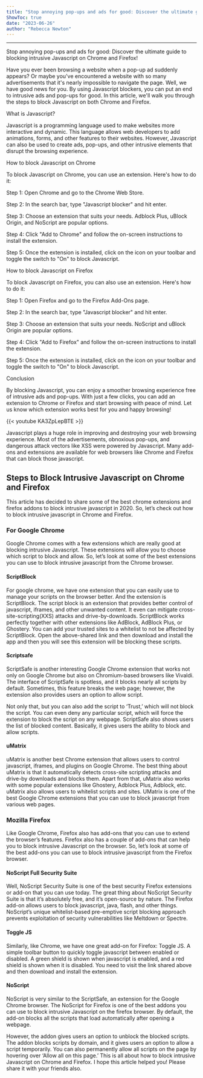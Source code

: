 ```yaml
---
title: "Stop annoying pop-ups and ads for good: Discover the ultimate guide to blocking intrusive Javascript on Chrome and Firefox!"
ShowToc: true 
date: "2023-06-26"
author: "Rebecca Newton"
---
```

*****
Stop annoying pop-ups and ads for good: Discover the ultimate guide to blocking intrusive Javascript on Chrome and Firefox!

Have you ever been browsing a website when a pop-up ad suddenly appears? Or maybe you've encountered a website with so many advertisements that it's nearly impossible to navigate the page. Well, we have good news for you. By using Javascript blockers, you can put an end to intrusive ads and pop-ups for good. In this article, we'll walk you through the steps to block Javascript on both Chrome and Firefox.

What is Javascript?

Javascript is a programming language used to make websites more interactive and dynamic. This language allows web developers to add animations, forms, and other features to their websites. However, Javascript can also be used to create ads, pop-ups, and other intrusive elements that disrupt the browsing experience.

How to block Javascript on Chrome

To block Javascript on Chrome, you can use an extension. Here's how to do it:

Step 1: Open Chrome and go to the Chrome Web Store.

Step 2: In the search bar, type "Javascript blocker" and hit enter.

Step 3: Choose an extension that suits your needs. Adblock Plus, uBlock Origin, and NoScript are popular options.

Step 4: Click "Add to Chrome" and follow the on-screen instructions to install the extension.

Step 5: Once the extension is installed, click on the icon on your toolbar and toggle the switch to "On" to block Javascript.

How to block Javascript on Firefox

To block Javascript on Firefox, you can also use an extension. Here's how to do it:

Step 1: Open Firefox and go to the Firefox Add-Ons page.

Step 2: In the search bar, type "Javascript blocker" and hit enter.

Step 3: Choose an extension that suits your needs. NoScript and uBlock Origin are popular options.

Step 4: Click "Add to Firefox" and follow the on-screen instructions to install the extension.

Step 5: Once the extension is installed, click on the icon on your toolbar and toggle the switch to "On" to block Javascript.

Conclusion

By blocking Javascript, you can enjoy a smoother browsing experience free of intrusive ads and pop-ups. With just a few clicks, you can add an extension to Chrome or Firefox and start browsing with peace of mind. Let us know which extension works best for you and happy browsing!

{{< youtube KA3ZpLepBTE >}} 



Javascript plays a huge role in improving and destroying your web browsing experience. Most of the advertisements, obnoxious pop-ups, and dangerous attack vectors like XSS were powered by Javascript. Many add-ons and extensions are available for web browsers like Chrome and Firefox that can block those javascript.

 
## Steps to Block Intrusive Javascript on Chrome and Firefox


This article has decided to share some of the best chrome extensions and firefox addons to block intrusive javascript in 2020. So, let’s check out how to block intrusive javascript in Chrome and Firefox.

 
### For Google Chrome


Google Chrome comes with a few extensions which are really good at blocking intrusive Javascript. These extensions will allow you to choose which script to block and allow. So, let’s look at some of the best extensions you can use to block intrusive javascript from the Chrome browser.

 
#### ScriptBlock



For google chrome, we have one extension that you can easily use to manage your scripts on the browser better. And the extension is ScriptBlock. The script block is an extension that provides better control of javascript, iframes, and other unwanted content. It even can mitigate cross-site-scripting(XXS) attacks and drive-by-downloads. ScriptBlock works perfectly together with other extensions like AdBlock, AdBlock Plus, or Ghostery. You can add your trusted sites to a whitelist to not be affected by ScriptBlock. Open the above-shared link and then download and install the app and then you will see this extension will be blocking these scripts.

 
#### Scriptsafe


ScriptSafe is another interesting Google Chrome extension that works not only on Google Chrome but also on Chromium-based browsers like Vivaldi. The interface of ScriptSafe is spotless, and it blocks nearly all scripts by default. Sometimes, this feature breaks the web page; however, the extension also provides users an option to allow script.

Not only that, but you can also add the script to ‘Trust,’ which will not block the script. You can even deny any particular script, which will force the extension to block the script on any webpage. ScriptSafe also shows users the list of blocked content. Basically, it gives users the ability to block and allow scripts.

 
#### uMatrix



uMatrix is another best Chrome extension that allows users to control javascript, iframes, and plugins on Google Chrome. The best thing about uMatrix is that it automatically detects cross-site scripting attacks and drive-by downloads and blocks them. Apart from that, uMatrix also works with some popular extensions like Ghostery, Adblock Plus, Adblock, etc. uMatrix also allows users to whitelist scripts and sites. UMatrix is one of the best Google Chrome extensions that you can use to block javascript from various web pages.

 
### Mozilla Firefox


Like Google Chrome, Firefox also has add-ons that you can use to extend the browser’s features. Firefox also has a couple of add-ons that can help you to block intrusive Javascript on the browser. So, let’s look at some of the best add-ons you can use to block intrusive javascript from the Firefox browser.

 
#### NoScript Full Security Suite



Well, NoScript Security Suite is one of the best security Firefox extensions or add-on that you can use today. The great thing about NoScript Security Suite is that it’s absolutely free, and it’s open-source by nature. The Firefox add-on allows users to block javascript, java, flash, and other things. NoScript’s unique whitelist-based pre-emptive script blocking approach prevents exploitation of security vulnerabilities like Meltdown or Spectre.

 
#### Toggle JS



Similarly, like Chrome, we have one great add-on for Firefox: Toggle JS. A simple toolbar button to quickly toggle javascript between enabled or disabled. A green shield is shown when javascript is enabled, and a red shield is shown when it is disabled. You need to visit the link shared above and then download and install the extension.

 
#### NoScript


NoScript is very similar to the ScriptSafe, an extension for the Google Chrome browser. The NoScript for Firefox is one of the best addons you can use to block intrusive Javascript on the firefox browser. By default, the add-on blocks all the scripts that load automatically after opening a webpage.

However, the addon gives users an option to unblock the blocked scripts. The addon blocks scripts by domain, and it gives users an option to allow a script temporarily. You can also permanently allow all scripts on the page by hovering over ‘Allow all on this page.’
This is all about how to block intrusive Javascript on Chrome and Firefox. I hope this article helped you! Please share it with your friends also.




